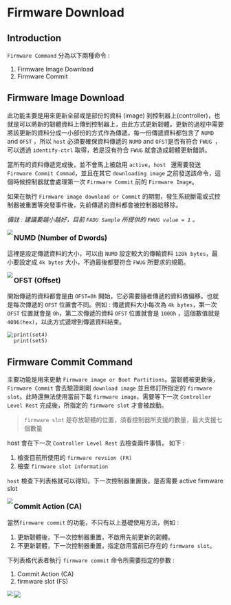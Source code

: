 # Firmware Download



## Introduction

`Firmware Command` 分為以下兩種命令 : 

1. Firmware Image Download
2. Firmware Commit



## Firmware Image Download 

此功能主要是用來更新全部或是部份的資料 (image) 到控制器上(controller)，也就是可以將新的韌體資料上傳到控制器上，由此方式更新韌體。更新的過程中需要將該更新的資料分成一小部份的方式作為傳遞，每一份傳遞資料都包含了 `NUMD` and `OFST` ，所以 `host` 必須要確保資料傳遞的 `NUMD` and `OFST`是否有符合 `FWUG `，可以透過 `identify-ctrl` 取得，若是沒有符合 `FWUG` 就會造成韌體更新錯誤。

當所有的資料傳遞完成後，並不會馬上被啟用 `active`，`host ` 還需要發送 `Firmware Commit Commad`，並且在其它 `downloading image` 之前發送該命令，這個時候控制器就會處理第一次 `Firmware Commit` 前的 `Firmware Image`。

如果在執行 `Firmware image download or Commit` 的期間，發生系統斷電或式控制器被重置等突發事件後，先前傳遞的資料都會被控制器給移除。

*備註 : 建議要越小越好，目前 `FADU Sample` 所提供的 `FWUG value = 1` 。*

<img src="../../res/Firmware_Update_Granularity.png" style="zoom:80%;" align="left"/>

### NUMD (Number of  Dwords)

這裡是設定傳遞資料的大小，可以由 `NUMD` 設定較大的傳輸資料 `128k bytes`，最小要設定成 `4k bytes` 大小，不過最後都要符合 `FWUG` 所要求的規範。

<img src="../../res/number of dwords.png" style="zoom:80%;" align="left"/>

### OFST (Offset)

開始傳遞的資料都會是由 `OFST=0h` 開始，它必需要隨者傳遞的資料做偏移。也就是每次傳遞的 `OFST` 位置會不同。例如 : 傳遞資料大小每次為 `4k bytes`，第一次 `OFST` 位置就會是 `0h`，第二次傳遞的資料 `OFST` 位置就會是 `1000h` ，這個數值就是 `4096(hex)`，以此方式遞增到傳遞資料結束。

<img src="../../res/offset.png" style="zoom:80%;" align="left"/>

```
print(set4)
print(set5)
```



## Firmware Commit Command

主要功能是用來更動 `Firmware image or Boot Partitions`。當韌體被更動後，`Firmware Commit` 會去驗證剛剛 `download image` 並且修訂所指定的 `firmware slot`。此時還無法使用當前下載 `firmware image`，需要等下一次 `Controller Level Rest` 完成後，所指定的 `firmware slot` 才會被啟動。 

> `firmware slot` 是存放韌體的位置，須看控制器所支援的數量，最大支援七個數量

host 會在下一次 `Controller Level Rest` 去檢查兩件事情， 如下 :

1. 檢查目前所使用的 `firmware revsion (FR)`
2. 檢查 `firmware slot information` 

`host` 檢查下列表格就可以得知，下一次控制器重置後，是否需要 active firmware slot

<img src="../../res/Firmware Slot Information log page.png" style="zoom:80%;" align="left"/>



### Commit Action (CA)

當然`firmware commit` 的功能，不只有以上基礎使用方法，例如 : 

1. 更新韌體後，下一次控制器重置，不啟用先前更新的韌體。
2. 不更新韌體，下一次控制器重置，指定啟用當前已存在的 `firmware slot`。

下列表格代表者執行 `firmware commit` 命令所需要指定的參數 :

1. Commit Action (CA)
2. firmware slot (FS)

<img src="../../res/Firmware Commit.png" style="zoom:80%;" align="left"/>

![](https://i.imgur.com/8pzbBDX.png)





